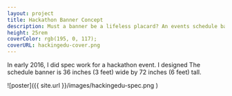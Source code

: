 ```yaml
---
layout: project
title: Hackathon Banner Concept
description: Must a banner be a lifeless placard? An events schedule banner for a hackathon provides opportunities for interaction.
height: 25rem
coverColor: rgb(195, 0, 117);
coverURL: hackingedu-cover.png
---
```


In early 2016, I did spec work for a hackathon event. I designed  The schedule banner is 36 inches (3 feet) wide by 72 inches (6 feet) tall.

![poster]({{ site.url }}/images/hackingedu-spec.png )
